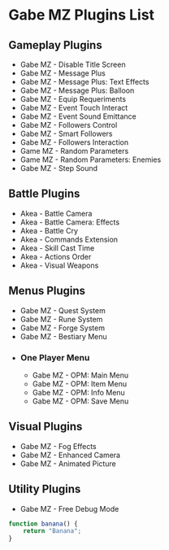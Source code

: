 # Gabe MZ Plugins List
## Gameplay Plugins
- Gabe MZ - Disable Title Screen
- Gabe MZ - Message Plus
- Gabe MZ - Message Plus: Text Effects
- Gabe MZ - Message Plus: Balloon
- Gabe MZ - Equip Requeriments
- Gabe MZ - Event Touch Interact
- Gabe MZ - Event Sound Emittance
- Gabe MZ - Followers Control
- Gabe MZ - Smart Followers
- Gabe MZ - Followers Interaction
- Game MZ - Random Parameters
- Game MZ - Random Parameters: Enemies
- Gabe MZ - Step Sound
## Battle Plugins
- Akea - Battle Camera
- Akea - Battle Camera: Effects
- Akea - Battle Cry
- Akea - Commands Extension
- Akea - Skill Cast Time
- Akea - Actions Order
- Akea - Visual Weapons
## Menus Plugins
- Gabe MZ - Quest System
- Gabe MZ - Rune System
- Gabe MZ - Forge System
- Gabe MZ - Bestiary Menu
- ### One Player Menu
  - Gabe MZ - OPM: Main Menu
  - Gabe MZ - OPM: Item Menu
  - Gabe MZ - OPM: Info Menu
  - Gabe MZ - OPM: Save Menu
## Visual Plugins 
- Gabe MZ - Fog Effects
- Gabe MZ - Enhanced Camera
- Gabe MZ - Animated Picture
## Utility Plugins
- Gabe MZ - Free Debug Mode
```js
function banana() {
    return "Banana";
}
```